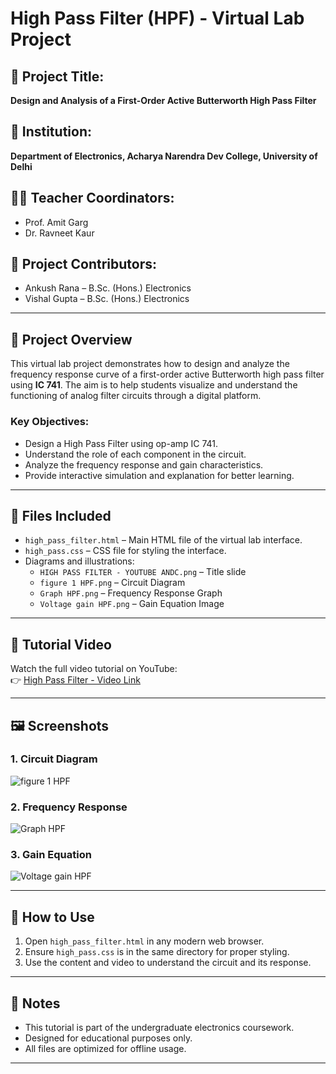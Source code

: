# High Pass Filter (HPF) - Virtual Lab Project

## 📍 Project Title:
**Design and Analysis of a First-Order Active Butterworth High Pass Filter**

## 🏫 Institution: 
**Department of Electronics, Acharya Narendra Dev College, University of Delhi**

## 👨‍🏫 Teacher Coordinators:
- Prof. Amit Garg  
- Dr. Ravneet Kaur

## 👥 Project Contributors:
- Ankush Rana – B.Sc. (Hons.) Electronics  
- Vishal Gupta – B.Sc. (Hons.) Electronics

---

## 📄 Project Overview

This virtual lab project demonstrates how to design and analyze the frequency response curve of a first-order active Butterworth high pass filter using **IC 741**. The aim is to help students visualize and understand the functioning of analog filter circuits through a digital platform.

### Key Objectives:
- Design a High Pass Filter using op-amp IC 741.
- Understand the role of each component in the circuit.
- Analyze the frequency response and gain characteristics.
- Provide interactive simulation and explanation for better learning.

---

## 🔧 Files Included

- `high_pass_filter.html` – Main HTML file of the virtual lab interface.
- `high_pass.css` – CSS file for styling the interface.
- Diagrams and illustrations:
  - `HIGH PASS FILTER - YOUTUBE ANDC.png` – Title slide
  - `figure 1 HPF.png` – Circuit Diagram
  - `Graph HPF.png` – Frequency Response Graph
  - `Voltage gain HPF.png` – Gain Equation Image

---

## 🎥 Tutorial Video

Watch the full video tutorial on YouTube:  
👉 [High Pass Filter - Video Link](https://youtu.be/b0U6DOuF5Zs)

---

## 🖼️ Screenshots

### 1. Circuit Diagram  
![figure 1 HPF](https://github.com/user-attachments/assets/2735fa60-b4cd-4dcb-adfb-2f233bdeaa14)


### 2. Frequency Response  
![Graph HPF](https://github.com/user-attachments/assets/c7547ee2-9bea-413f-8b24-3b2b054675da)


### 3. Gain Equation  
![Voltage gain HPF](https://github.com/user-attachments/assets/e3d2bea0-b89c-49ca-a134-5b231a5245d2)

---

## 🚀 How to Use

1. Open `high_pass_filter.html` in any modern web browser.
2. Ensure `high_pass.css` is in the same directory for proper styling.
3. Use the content and video to understand the circuit and its response.

---

## 📌 Notes

- This tutorial is part of the undergraduate electronics coursework.
- Designed for educational purposes only.
- All files are optimized for offline usage.

---



